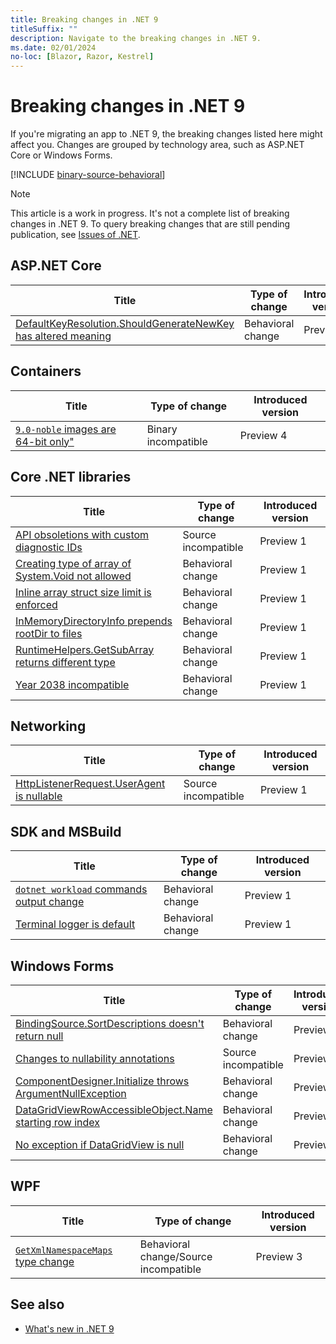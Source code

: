 ```yaml
---
title: Breaking changes in .NET 9
titleSuffix: ""
description: Navigate to the breaking changes in .NET 9.
ms.date: 02/01/2024
no-loc: [Blazor, Razor, Kestrel]
---
```

# Breaking changes in .NET 9

If you're migrating an app to .NET 9, the breaking changes listed here might affect you. Changes are grouped by technology area, such as ASP.NET Core or Windows Forms.

[!INCLUDE [binary-source-behavioral](includes/binary-source-behavioral.md)]

> [!NOTE]
>
> This article is a work in progress. It's not a complete list of breaking changes in .NET 9. To query breaking changes that are still pending publication, see [Issues of .NET](https://issuesof.net/?q=%20is:open%20-label:Documented%20is:issue%20(label:%22Breaking%20Change%22%20or%20label:breaking-change)%20(repo:dotnet/docs%20or%20repo:aspnet/Announcements)%20group:repo%20(label:%22:checkered_flag:%20Release:%20.NET%209%22%20or%20label:9.0.0)%20sort:created-desc).

## ASP.NET Core

| Title                                                                                    | Type of change      | Introduced version |
|------------------------------------------------------------------------------------------|---------------------|--------------------|
| [DefaultKeyResolution.ShouldGenerateNewKey has altered meaning](aspnet-core/9.0/key-resolution.md) | Behavioral change | Preview 3  |

## Containers

| Title                                                                                    | Type of change      | Introduced version |
|------------------------------------------------------------------------------------------|---------------------|--------------------|
| [`9.0-noble` images are 64-bit only"](containers/9.0/noble-arm32-images.md) | Binary incompatible | Preview 4  |

## Core .NET libraries

| Title                                                                                    | Type of change      | Introduced version |
|------------------------------------------------------------------------------------------|---------------------|--------------------|
| [API obsoletions with custom diagnostic IDs](core-libraries/9.0/obsolete-apis-with-custom-diagnostics.md) | Source incompatible | Preview 1  |
| [Creating type of array of System.Void not allowed](core-libraries/9.0/type-instance.md) | Behavioral change   | Preview 1          |
| [Inline array struct size limit is enforced](core-libraries/9.0/inlinearray-size.md) | Behavioral change   | Preview 1          |
| [InMemoryDirectoryInfo prepends rootDir to files](core-libraries/9.0/inmemorydirinfo-prepends-rootdir.md) | Behavioral change   | Preview 1          |
| [RuntimeHelpers.GetSubArray returns different type](core-libraries/9.0/getsubarray-return.md) | Behavioral change   | Preview 1          |
| [Year 2038 incompatible](core-libraries/9.0/y2038-incompatible.md) | Behavioral change   | Preview 1          |

## Networking

| Title                                                                             | Type of change      | Introduced version |
|-----------------------------------------------------------------------------------|---------------------|--------------------|
| [HttpListenerRequest.UserAgent is nullable](networking/9.0/useragent-nullable.md) | Source incompatible | Preview 1          |

## SDK and MSBuild

| Title                                                                         | Type of change    | Introduced version |
|-------------------------------------------------------------------------------|-------------------|--------------------|
| [`dotnet workload` commands output change](sdk/9.0/dotnet-workload-output.md) | Behavioral change | Preview 1          |
| [Terminal logger is default](sdk/9.0/terminal-logger.md)                      | Behavioral change | Preview 1          |

## Windows Forms

| Title                                                                                   | Type of change      | Introduced version |
|-----------------------------------------------------------------------------------------|---------------------|--------------------|
| [BindingSource.SortDescriptions doesn't return null](windows-forms/9.0/sortdescriptions-return-value.md) | Behavioral change | Preview 1 |
| [Changes to nullability annotations](windows-forms/9.0/nullability-changes.md)          | Source incompatible | Preview 1          |
| [ComponentDesigner.Initialize throws ArgumentNullException](windows-forms/9.0/componentdesigner-initialize.md) | Behavioral change | Preview 1          |
| [DataGridViewRowAccessibleObject.Name starting row index](windows-forms/9.0/datagridviewrowaccessibleobject-name-row.md) | Behavioral change | Preview 1 |
| [No exception if DataGridView is null](windows-forms/9.0/datagridviewheadercell-nre.md) | Behavioral change   | Preview 1          |

## WPF

| Title                                                                                   | Type of change      | Introduced version |
|-----------------------------------------------------------------------------------------|---------------------|--------------------|
| [`GetXmlNamespaceMaps` type change](wpf/9.0/xml-namespace-maps.md) | Behavioral change/Source incompatible | Preview 3 |

## See also

- [What's new in .NET 9](../whats-new/dotnet-9/overview.md)
